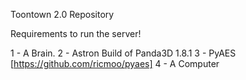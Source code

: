 Toontown 2.0 Repository

Requirements to run the server!

1 - A Brain. 
2 - Astron Build of Panda3D 1.8.1
3 - PyAES [https://github.com/ricmoo/pyaes]
4 - A Computer